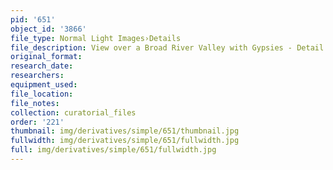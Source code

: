 ```yaml
---
pid: '651'
object_id: '3866'
file_type: Normal Light Images›Details
file_description: View over a Broad River Valley with Gypsies - Detail 1
original_format:
research_date:
researchers:
equipment_used:
file_location:
file_notes:
collection: curatorial_files
order: '221'
thumbnail: img/derivatives/simple/651/thumbnail.jpg
fullwidth: img/derivatives/simple/651/fullwidth.jpg
full: img/derivatives/simple/651/fullwidth.jpg
---
```

